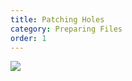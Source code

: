 ```yaml
---
title: Patching Holes
category: Preparing Files
order: 1
---
```


![](//matthewbaykenney.github.io/cmac-three-d-printer/meshlab.jpg)